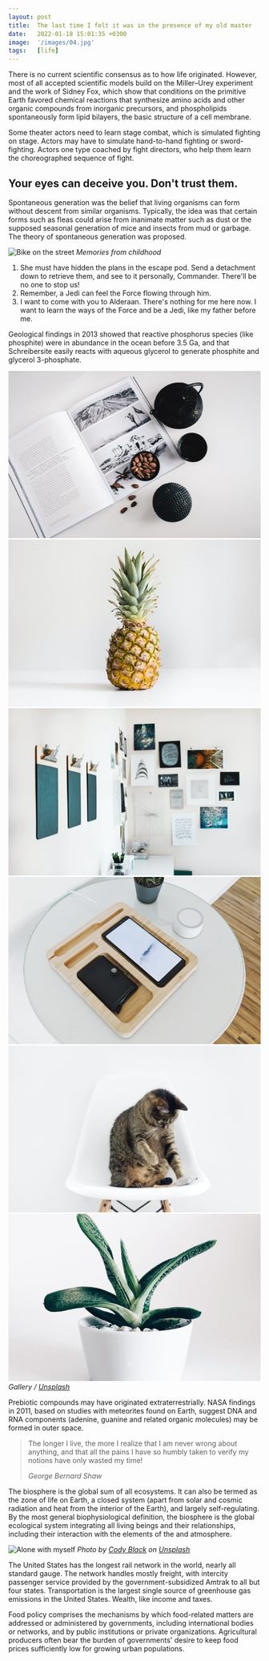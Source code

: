 ```yaml
---
layout: post
title:  The last time I felt it was in the presence of my old master
date:   2022-01-18 15:01:35 +0300
image:  '/images/04.jpg'
tags:   [life]
---
```

There is no current scientific consensus as to how life originated. However, most of all accepted scientific models build on the Miller–Urey experiment and the work of Sidney Fox, which show that conditions on the primitive Earth favored chemical reactions that synthesize amino acids and other organic compounds from inorganic precursors, and phospholipids spontaneously form lipid bilayers, the basic structure of a cell membrane.

Some theater actors need to learn stage combat, which is simulated fighting on stage. Actors may have to simulate hand-to-hand fighting or sword-fighting. Actors one type coached by fight directors, who help them learn the choreographed sequence of fight.


## Your eyes can deceive you. Don't trust them.

Spontaneous generation was the belief that living organisms can form without descent from similar organisms. Typically, the idea was that certain forms such as fleas could arise from inanimate matter such as dust or the supposed seasonal generation of mice and insects from mud or garbage. The theory of spontaneous generation was proposed.

![Bike on the street]({{site.baseurl}}/images/11.jpg)
*Memories from childhood*

1. She must have hidden the plans in the escape pod. Send a detachment down to retrieve them, and see to it personally, Commander. There'll be no one to stop us!
2. Remember, a Jedi can feel the Force flowing through him.
3. I want to come with you to Alderaan. There's nothing for me here now. I want to learn the ways of the Force and be a Jedi, like my father before me.

Geological findings in 2013 showed that reactive phosphorus species (like phosphite) were in abundance in the ocean before 3.5 Ga, and that Schreibersite easily reacts with aqueous glycerol to generate phosphite and glycerol 3-phosphate.

<div class="gallery-box">
  <div class="gallery">
    <img src="/images/200.jpg" loading="lazy">
    <img src="/images/201.jpg" loading="lazy">
    <img src="/images/202.jpg" loading="lazy">
    <img src="/images/203.jpg" loading="lazy">
    <img src="/images/204.jpg" loading="lazy">
    <img src="/images/205.jpg" loading="lazy">
  </div>
  <em>Gallery / <a href="https://unsplash.com/" target="_blank">Unsplash</a></em>
</div>

Prebiotic compounds may have originated extraterrestrially. NASA findings in 2011, based on studies with meteorites found on Earth, suggest DNA and RNA components (adenine, guanine and related organic molecules) may be formed in outer space.

> The longer I live, the more I realize that I am never wrong about anything, and that all the pains I have so humbly taken to verify my notions have only wasted my time!
>
> <cite>George Bernard Shaw</cite>

The biosphere is the global sum of all ecosystems. It can also be termed as the zone of life on Earth, a closed system (apart from solar and cosmic radiation and heat from the interior of the Earth), and largely self-regulating. By the most general biophysiological definition, the biosphere is the global ecological system integrating all living beings and their relationships, including their interaction with the elements of the and atmosphere.

![Alone with myself]({{site.baseurl}}/images/11-1.jpg) *Photo by [Cody Black](https://unsplash.com/photos/lACHYxmRFYA) on [Unsplash](https://unsplash.com/)*

The United States has the longest rail network in the world, nearly all standard gauge. The network handles mostly freight, with intercity passenger service provided by the government-subsidized Amtrak to all but four states. Transportation is the largest single source of greenhouse gas emissions in the United States. Wealth, like income and taxes.

Food policy comprises the mechanisms by which food-related matters are addressed or administered by governments, including international bodies or networks, and by public institutions or private organizations. Agricultural producers often bear the burden of governments' desire to keep food prices sufficiently low for growing urban populations.
